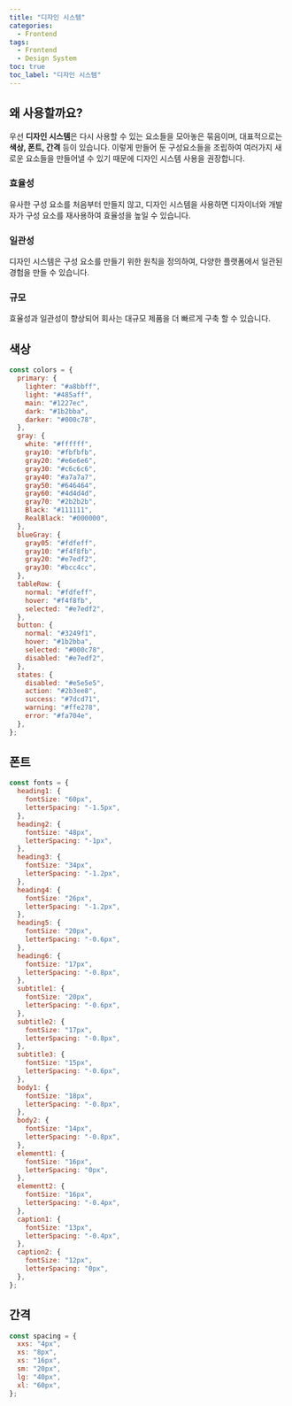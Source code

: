 ```yaml
---
title: "디자인 시스템"
categories:
  - Frontend
tags:
  - Frontend
  - Design System
toc: true
toc_label: "디자인 시스템"
---
```


## 왜 사용할까요?

우선 **디자인 시스템**은 다시 사용할 수 있는 요소들을 모아놓은 묶음이며, 대표적으로는 **색상, 폰트, 간격** 등이 있습니다. 이렇게 만들어 둔 구성요소들을 조립하여 여러가지 새로운 요소들을 만들어낼 수 있기 때문에 디자인 시스템 사용을 권장합니다.
<br>

### 효율성

유사한 구성 요소를 처음부터 만들지 않고, 디자인 시스템을 사용하면 디자이너와 개발자가 구성 요소를 재사용하여 효율성을 높일 수 있습니다.

### 일관성

디자인 시스템은 구성 요소를 만들기 위한 원칙을 정의하여, 다양한 플랫폼에서 일관된 경험을 만들 수 있습니다.

### 규모

효율성과 일관성이 향상되어 회사는 대규모 제품을 더 빠르게 구축 할 수 있습니다.

## 색상

```js
const colors = {
  primary: {
    lighter: "#a8bbff",
    light: "#485aff",
    main: "#1227ec",
    dark: "#1b2bba",
    darker: "#000c78",
  },
  gray: {
    white: "#ffffff",
    gray10: "#fbfbfb",
    gray20: "#e6e6e6",
    gray30: "#c6c6c6",
    gray40: "#a7a7a7",
    gray50: "#646464",
    gray60: "#4d4d4d",
    gray70: "#2b2b2b",
    Black: "#111111",
    RealBlack: "#000000",
  },
  blueGray: {
    gray05: "#fdfeff",
    gray10: "#f4f8fb",
    gray20: "#e7edf2",
    gray30: "#bcc4cc",
  },
  tableRow: {
    normal: "#fdfeff",
    hover: "#f4f8fb",
    selected: "#e7edf2",
  },
  button: {
    normal: "#3249f1",
    hover: "#1b2bba",
    selected: "#000c78",
    disabled: "#e7edf2",
  },
  states: {
    disabled: "#e5e5e5",
    action: "#2b3ee8",
    success: "#7dcd71",
    warning: "#ffe278",
    error: "#fa704e",
  },
};
```

## 폰트

```js
const fonts = {
  heading1: {
    fontSize: "60px",
    letterSpacing: "-1.5px",
  },
  heading2: {
    fontSize: "48px",
    letterSpacing: "-1px",
  },
  heading3: {
    fontSize: "34px",
    letterSpacing: "-1.2px",
  },
  heading4: {
    fontSize: "26px",
    letterSpacing: "-1.2px",
  },
  heading5: {
    fontSize: "20px",
    letterSpacing: "-0.6px",
  },
  heading6: {
    fontSize: "17px",
    letterSpacing: "-0.8px",
  },
  subtitle1: {
    fontSize: "20px",
    letterSpacing: "-0.6px",
  },
  subtitle2: {
    fontSize: "17px",
    letterSpacing: "-0.8px",
  },
  subtitle3: {
    fontSize: "15px",
    letterSpacing: "-0.6px",
  },
  body1: {
    fontSize: "18px",
    letterSpacing: "-0.8px",
  },
  body2: {
    fontSize: "14px",
    letterSpacing: "-0.8px",
  },
  elementt1: {
    fontSize: "16px",
    letterSpacing: "0px",
  },
  elementt2: {
    fontSize: "16px",
    letterSpacing: "-0.4px",
  },
  caption1: {
    fontSize: "13px",
    letterSpacing: "-0.4px",
  },
  caption2: {
    fontSize: "12px",
    letterSpacing: "0px",
  },
};
```

## 간격

```js
const spacing = {
  xxs: "4px",
  xs: "8px",
  xs: "16px",
  sm: "20px",
  lg: "40px",
  xl: "60px",
};
```
